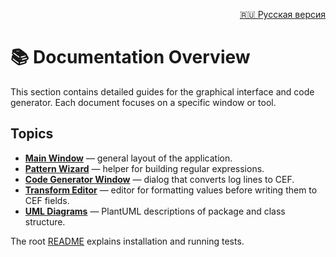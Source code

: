 <p align="right"><a href="README.ru.md">🇷🇺 Русская версия</a></p>

# 📚 Documentation Overview

This section contains detailed guides for the graphical interface and
code generator. Each document focuses on a specific window or tool.

## Topics

- **[Main Window](main_window.md)** — general layout of the application.
- **[Pattern Wizard](pattern_wizard.md)** — helper for building regular expressions.
- **[Code Generator Window](code_generator_window.md)** — dialog that converts log lines to CEF.
- **[Transform Editor](transform_editor.md)** — editor for formatting values before writing them to CEF fields.
- **[UML Diagrams](uml)** — PlantUML descriptions of package and class structure.

The root [README](../README.md) explains installation and running tests.
